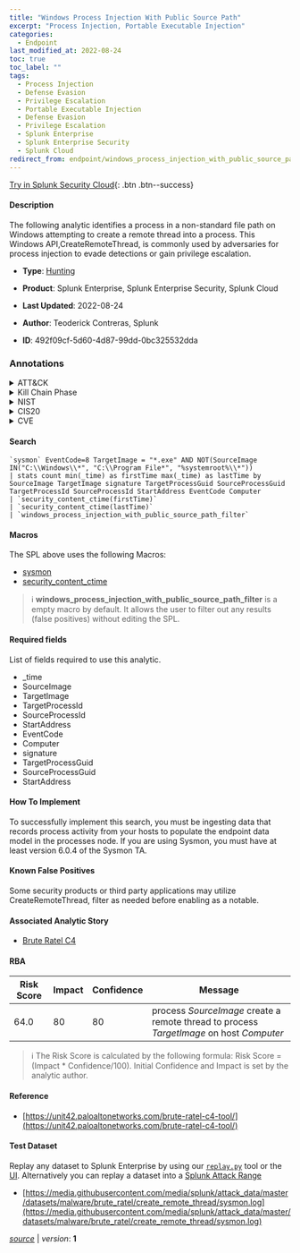 ```yaml
---
title: "Windows Process Injection With Public Source Path"
excerpt: "Process Injection, Portable Executable Injection"
categories:
  - Endpoint
last_modified_at: 2022-08-24
toc: true
toc_label: ""
tags:
  - Process Injection
  - Defense Evasion
  - Privilege Escalation
  - Portable Executable Injection
  - Defense Evasion
  - Privilege Escalation
  - Splunk Enterprise
  - Splunk Enterprise Security
  - Splunk Cloud
redirect_from: endpoint/windows_process_injection_with_public_source_path/
---
```




[Try in Splunk Security Cloud](https://www.splunk.com/en_us/cyber-security.html){: .btn .btn--success}

#### Description

The following analytic identifies a process in a non-standard file path on Windows attempting to create a remote thread into a process. This Windows API,CreateRemoteThread, is commonly used by adversaries for process injection to evade detections or gain privilege escalation.

- **Type**: [Hunting](https://github.com/splunk/security_content/wiki/Detection-Analytic-Types)
- **Product**: Splunk Enterprise, Splunk Enterprise Security, Splunk Cloud

- **Last Updated**: 2022-08-24
- **Author**: Teoderick Contreras, Splunk
- **ID**: 492f09cf-5d60-4d87-99dd-0bc325532dda

### Annotations
<details>
  <summary>ATT&CK</summary>

<div markdown="1">

#### [ATT&CK](https://attack.mitre.org/)

| ID          | Technique   | Tactic         |
| ----------- | ----------- |--------------- |
| [T1055](https://attack.mitre.org/techniques/T1055/) | Process Injection | Defense Evasion, Privilege Escalation |

| [T1055.002](https://attack.mitre.org/techniques/T1055/002/) | Portable Executable Injection | Defense Evasion, Privilege Escalation |

</div>
</details>


<details>
  <summary>Kill Chain Phase</summary>

<div markdown="1">

* Exploitation


</div>
</details>


<details>
  <summary>NIST</summary>

<div markdown="1">

* DE.CM



</div>
</details>

<details>
  <summary>CIS20</summary>

<div markdown="1">

* CIS 3
* CIS 5
* CIS 16



</div>
</details>

<details>
  <summary>CVE</summary>

<div markdown="1">


</div>
</details>


#### Search

```
`sysmon` EventCode=8 TargetImage = "*.exe" AND NOT(SourceImage IN("C:\\Windows\\*", "C:\\Program File*", "%systemroot%\\*")) 
| stats count min(_time) as firstTime max(_time) as lastTime by SourceImage TargetImage signature TargetProcessGuid SourceProcessGuid TargetProcessId SourceProcessId StartAddress EventCode Computer 
| `security_content_ctime(firstTime)` 
| `security_content_ctime(lastTime)` 
| `windows_process_injection_with_public_source_path_filter`
```

#### Macros
The SPL above uses the following Macros:
* [sysmon](https://github.com/splunk/security_content/blob/develop/macros/sysmon.yml)
* [security_content_ctime](https://github.com/splunk/security_content/blob/develop/macros/security_content_ctime.yml)

> :information_source:
> **windows_process_injection_with_public_source_path_filter** is a empty macro by default. It allows the user to filter out any results (false positives) without editing the SPL.



#### Required fields
List of fields required to use this analytic.
* _time
* SourceImage
* TargetImage
* TargetProcessId
* SourceProcessId
* StartAddress
* EventCode
* Computer
* signature
* TargetProcessGuid
* SourceProcessGuid
* StartAddress



#### How To Implement
To successfully implement this search, you must be ingesting data that records process activity from your hosts to populate the endpoint data model in the processes node. If you are using Sysmon, you must have at least version 6.0.4 of the Sysmon TA.
#### Known False Positives
Some security products or third party applications may utilize CreateRemoteThread, filter as needed before enabling as a notable.

#### Associated Analytic Story
* [Brute Ratel C4](/stories/brute_ratel_c4)




#### RBA

| Risk Score  | Impact      | Confidence   | Message      |
| ----------- | ----------- |--------------|--------------|
| 64.0 | 80 | 80 | process $SourceImage$ create a remote thread to process $TargetImage$ on host $Computer$ |


> :information_source:
> The Risk Score is calculated by the following formula: Risk Score = (Impact * Confidence/100). Initial Confidence and Impact is set by the analytic author.


#### Reference

* [https://unit42.paloaltonetworks.com/brute-ratel-c4-tool/](https://unit42.paloaltonetworks.com/brute-ratel-c4-tool/)



#### Test Dataset
Replay any dataset to Splunk Enterprise by using our [`replay.py`](https://github.com/splunk/attack_data#using-replaypy) tool or the [UI](https://github.com/splunk/attack_data#using-ui).
Alternatively you can replay a dataset into a [Splunk Attack Range](https://github.com/splunk/attack_range#replay-dumps-into-attack-range-splunk-server)

* [https://media.githubusercontent.com/media/splunk/attack_data/master/datasets/malware/brute_ratel/create_remote_thread/sysmon.log](https://media.githubusercontent.com/media/splunk/attack_data/master/datasets/malware/brute_ratel/create_remote_thread/sysmon.log)



[*source*](https://github.com/splunk/security_content/tree/develop/detections/endpoint/windows_process_injection_with_public_source_path.yml) \| *version*: **1**